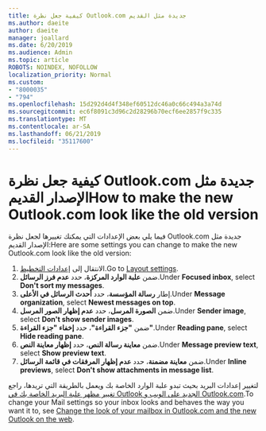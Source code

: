 ```yaml
---
title: كيفية جعل نظرة Outlook.com جديدة مثل القديم
ms.author: daeite
author: daeite
manager: joallard
ms.date: 6/20/2019
ms.audience: Admin
ms.topic: article
ROBOTS: NOINDEX, NOFOLLOW
localization_priority: Normal
ms.custom:
- "8000035"
- "794"
ms.openlocfilehash: 15d292d4d4f348ef60512dc46a0c66c494a3a74d
ms.sourcegitcommit: ec6f8091c3d96c2d28296b70ecf6ee2857f9c335
ms.translationtype: MT
ms.contentlocale: ar-SA
ms.lasthandoff: 06/21/2019
ms.locfileid: "35117600"
---
```

# <a name="how-to-make-the-new-outlookcom-look-like-the-old-version"></a><span data-ttu-id="89135-102">كيفية جعل نظرة Outlook.com جديدة مثل الإصدار القديم</span><span class="sxs-lookup"><span data-stu-id="89135-102">How to make the new Outlook.com look like the old version</span></span>

<span data-ttu-id="89135-103">فيما يلي بعض الإعدادات التي يمكنك تغييرها لجعل نظرة Outlook.com جديدة مثل الإصدار القديم:</span><span class="sxs-lookup"><span data-stu-id="89135-103">Here are some settings you can change to make the new Outlook.com look like the old version:</span></span>

1. <span data-ttu-id="89135-104">الانتقال إلى [إعدادات التخطيط](https://outlook.live.com/mail/options/mail/layout).</span><span class="sxs-lookup"><span data-stu-id="89135-104">Go to [Layout settings](https://outlook.live.com/mail/options/mail/layout).</span></span>
1. <span data-ttu-id="89135-105">ضمن **علبة الوارد المركزة**، حدد **عدم فرز الرسائل**.</span><span class="sxs-lookup"><span data-stu-id="89135-105">Under **Focused inbox**, select **Don't sort my messages**.</span></span>
1. <span data-ttu-id="89135-106">إطار **رسالة المؤسسة**، حدد **أحدث الرسائل في الأعلى**.</span><span class="sxs-lookup"><span data-stu-id="89135-106">Under **Message organization**, select **Newest messages on top**.</span></span>
1. <span data-ttu-id="89135-107">ضمن **الصورة المرسل**، حدد **عدم إظهار الصور المرسل**.</span><span class="sxs-lookup"><span data-stu-id="89135-107">Under **Sender image**, select **Don't show sender images**.</span></span>
1. <span data-ttu-id="89135-108">ضمن **"جزء القراءة"**، حدد **إخفاء "جزء القراءة"**.</span><span class="sxs-lookup"><span data-stu-id="89135-108">Under **Reading pane**, select **Hide reading pane**.</span></span>
1. <span data-ttu-id="89135-109">ضمن **معاينة رسالة النص**، حدد **إظهار معاينة النص**.</span><span class="sxs-lookup"><span data-stu-id="89135-109">Under **Message preview text**, select **Show preview text**.</span></span>
1. <span data-ttu-id="89135-110">ضمن **معاينة مضمنة**، حدد **عدم إظهار المرفقات في قائمة الرسائل**.</span><span class="sxs-lookup"><span data-stu-id="89135-110">Under **Inline previews**, select **Don't show attachments in message list**.</span></span>

<span data-ttu-id="89135-111">لتغيير إعدادات البريد بحيث تبدو علبة الوارد الخاصة بك ويعمل بالطريقة التي تريدها، راجع [تغيير مظهر علبة البريد الخاصة بك في Outlook الجديد على الويب و Outlook.com](https://support.office.com/article/b41c2ecb-f23c-42b3-b7f8-659646d5e58c?wt.mc_id=Office_Outlook_com_Alchemy).</span><span class="sxs-lookup"><span data-stu-id="89135-111">To change your Mail settings so your inbox looks and behaves the way you want it to, see [Change the look of your mailbox in Outlook.com and the new Outlook on the web](https://support.office.com/article/b41c2ecb-f23c-42b3-b7f8-659646d5e58c?wt.mc_id=Office_Outlook_com_Alchemy).</span></span>